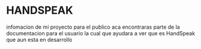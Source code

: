 # HANDSPEAK
infomacion de mi proyecto para el publico 
aca encontraras parte de la documentacion para el usuario la cual que ayudara a ver que es HandSpeak que aun esta en desarrollo
